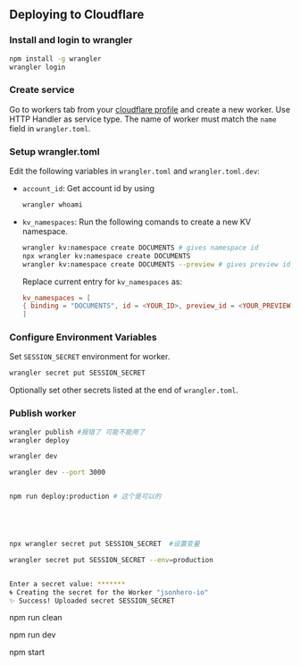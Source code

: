 ## Deploying to Cloudflare

### Install and login to wrangler
```bash
npm install -g wrangler
wrangler login
```

### Create service
Go to workers tab from your [cloudflare profile](https://dash.cloudflare.com/profile) and create a new worker. Use HTTP Handler as service type. The name of worker must match the `name` field in `wrangler.toml`.

### Setup wrangler.toml
Edit the following variables in `wrangler.toml` and `wrangler.toml.dev`:
- `account_id`: Get account id by using
    ```bash
    wrangler whoami
    ```
- `kv_namespaces`: Run the following comands to create a new KV namespace.
    ```bash
    wrangler kv:namespace create DOCUMENTS # gives namespace id
  npx wrangler kv:namespace create DOCUMENTS
    wrangler kv:namespace create DOCUMENTS --preview # gives preview id for namespace
    ```
    Replace current entry for `kv_namespaces` as:
    ```toml
    kv_namespaces = [
    { binding = "DOCUMENTS", id = <YOUR_ID>, preview_id = <YOUR_PREVIEW_ID> }
    ]
    ```

### Configure Environment Variables
Set `SESSION_SECRET` environment for worker.
```bash
wrangler secret put SESSION_SECRET
```
Optionally set other secrets listed at the end of `wrangler.toml`.

### Publish worker
```bash
wrangler publish #报错了 可能不能用了
wrangler deploy

wrangler dev

wrangler dev --port 3000


npm run deploy:production # 这个是可以的





npx wrangler secret put SESSION_SECRET  #设置变量

wrangler secret put SESSION_SECRET --env=production


Enter a secret value: ******* 
🌀 Creating the secret for the Worker "jsonhero-io" 
✨ Success! Uploaded secret SESSION_SECRET


```


npm run clean

npm run dev

npm start
